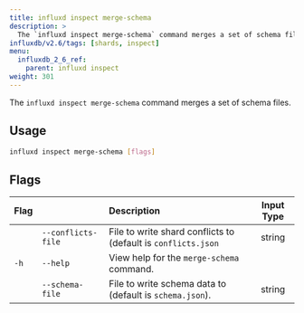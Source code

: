 ```yaml
---
title: influxd inspect merge-schema
description: >
  The `influxd inspect merge-schema` command merges a set of schema files.
influxdb/v2.6/tags: [shards, inspect]
menu:
  influxdb_2_6_ref:
    parent: influxd inspect
weight: 301
---
```


The `influxd inspect merge-schema` command merges a set of schema files.

## Usage
```sh
influxd inspect merge-schema [flags]
```

## Flags
| Flag |                    | Description                                                   | Input Type |
| :--- | :----------------- | :------------------------------------------------------------ | :--------: |
|      | `--conflicts-file` | File to write shard conflicts to (default is `conflicts.json` |   string   |
| `-h` | `--help`           | View help for the `merge-schema` command.                     |            |
|      | `--schema-file`    | File to write schema data to (default is `schema.json`).      |   string   |
